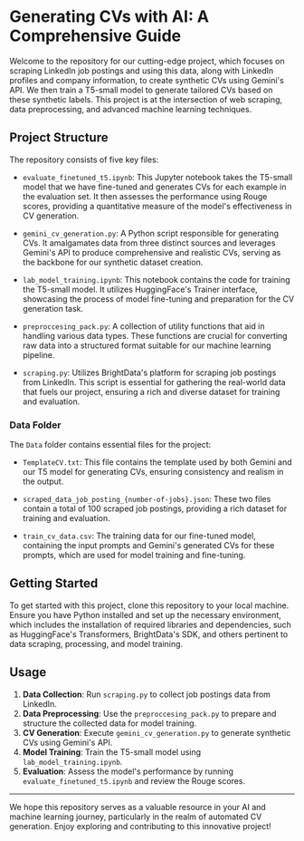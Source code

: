 # Generating CVs with AI: A Comprehensive Guide

Welcome to the repository for our cutting-edge project, which focuses on scraping LinkedIn job postings and using this data, along with LinkedIn profiles and company information, to create synthetic CVs using Gemini's API. We then train a T5-small model to generate tailored CVs based on these synthetic labels. This project is at the intersection of web scraping, data preprocessing, and advanced machine learning techniques.

## Project Structure

The repository consists of five key files:

- `evaluate_finetuned_t5.ipynb`: This Jupyter notebook takes the T5-small model that we have fine-tuned and generates CVs for each example in the evaluation set. It then assesses the performance using Rouge scores, providing a quantitative measure of the model's effectiveness in CV generation.

- `gemini_cv_generation.py`: A Python script responsible for generating CVs. It amalgamates data from three distinct sources and leverages Gemini's API to produce comprehensive and realistic CVs, serving as the backbone for our synthetic dataset creation.

- `lab_model_training.ipynb`: This notebook contains the code for training the T5-small model. It utilizes HuggingFace's Trainer interface, showcasing the process of model fine-tuning and preparation for the CV generation task.

- `preproccesing_pack.py`: A collection of utility functions that aid in handling various data types. These functions are crucial for converting raw data into a structured format suitable for our machine learning pipeline.

- `scraping.py`: Utilizes BrightData's platform for scraping job postings from LinkedIn. This script is essential for gathering the real-world data that fuels our project, ensuring a rich and diverse dataset for training and evaluation.


### Data Folder

The `Data` folder contains essential files for the project:

- `TemplateCV.txt`: This file contains the template used by both Gemini and our T5 model for generating CVs, ensuring consistency and realism in the output.

- `scraped_data_job_posting_{number-of-jobs}.json`: These two files contain a total of 100 scraped job postings, providing a rich dataset for training and evaluation.

- `train_cv_data.csv`: The training data for our fine-tuned model, containing the input prompts and Gemini's generated CVs for these prompts, which are used for model training and fine-tuning.

## Getting Started

To get started with this project, clone this repository to your local machine. Ensure you have Python installed and set up the necessary environment, which includes the installation of required libraries and dependencies, such as HuggingFace's Transformers, BrightData's SDK, and others pertinent to data scraping, processing, and model training.

## Usage

1. **Data Collection**: Run `scraping.py` to collect job postings data from LinkedIn.
2. **Data Preprocessing**: Use the `preproccesing_pack.py` to prepare and structure the collected data for model training.
3. **CV Generation**: Execute `gemini_cv_generation.py` to generate synthetic CVs using Gemini's API.
4. **Model Training**: Train the T5-small model using `lab_model_training.ipynb`.
5. **Evaluation**: Assess the model's performance by running `evaluate_finetuned_t5.ipynb` and review the Rouge scores.

---

We hope this repository serves as a valuable resource in your AI and machine learning journey, particularly in the realm of automated CV generation. Enjoy exploring and contributing to this innovative project!

